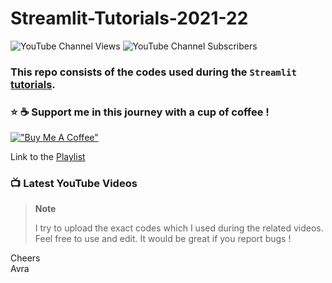 # Streamlit-Tutorials-2021-22

![YouTube Channel Views](https://img.shields.io/youtube/channel/views/UCDMP6ATYKNXMvn2ok1gfM7Q?style=plastic)
![YouTube Channel Subscribers](https://img.shields.io/youtube/channel/subscribers/UCDMP6ATYKNXMvn2ok1gfM7Q?style=plastic)

### This repo consists of the codes used during the `Streamlit` [tutorials](https://www.youtube.com/playlist?list=PLqQrRCH56DH8JSoGC3hsciV-dQhgFGS1K).

### ⭐️ ☕️  Support me in this journey with a cup of coffee !
[!["Buy Me A Coffee"](https://www.buymeacoffee.com/assets/img/custom_images/orange_img.png)](https://www.buymeacoffee.com/AvraCodes)

Link to the [Playlist](https://www.youtube.com/playlist?list=PLqQrRCH56DH8JSoGC3hsciV-dQhgFGS1K) 




### 📺 Latest YouTube Videos

<!-- YOUTUBE:START -->

<!-- YOUTUBE:END -->







> **Note**
>
> I try to upload the exact codes which I used during the related videos.
> Feel free to use and edit. It would be great if you report bugs !

Cheers
\
Avra

